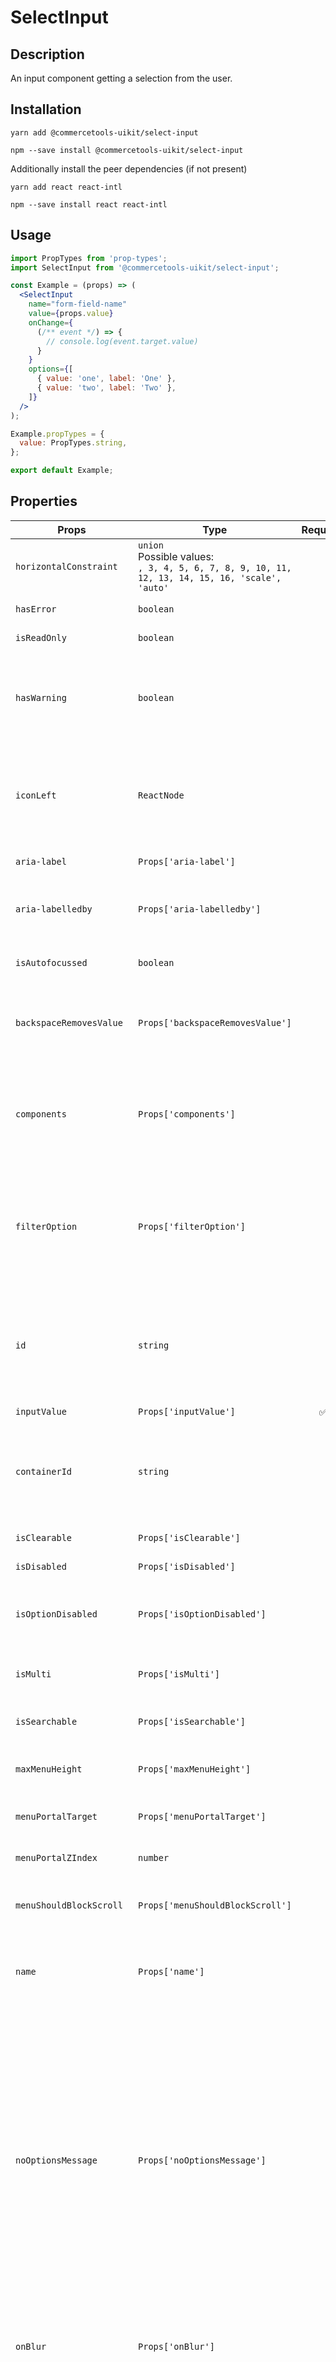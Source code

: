 <!-- THIS IS AN AUTOGENERATED FILE. DO NOT EDIT THIS FILE DIRECTLY. -->
<!-- This file is created by the `yarn generate-readme` script. -->

# SelectInput

## Description

An input component getting a selection from the user.

## Installation

```
yarn add @commercetools-uikit/select-input
```

```
npm --save install @commercetools-uikit/select-input
```

Additionally install the peer dependencies (if not present)

```
yarn add react react-intl
```

```
npm --save install react react-intl
```

## Usage

```jsx
import PropTypes from 'prop-types';
import SelectInput from '@commercetools-uikit/select-input';

const Example = (props) => (
  <SelectInput
    name="form-field-name"
    value={props.value}
    onChange={
      (/** event */) => {
        // console.log(event.target.value)
      }
    }
    options={[
      { value: 'one', label: 'One' },
      { value: 'two', label: 'Two' },
    ]}
  />
);

Example.propTypes = {
  value: PropTypes.string,
};

export default Example;
```

## Properties

| Props                    | Type                                                                                                  | Required | Default | Description                                                                                                                                                                                                                                                                                                                                                    |
| ------------------------ | ----------------------------------------------------------------------------------------------------- | :------: | ------- | -------------------------------------------------------------------------------------------------------------------------------------------------------------------------------------------------------------------------------------------------------------------------------------------------------------------------------------------------------------- |
| `horizontalConstraint`   | `union`<br/>Possible values:<br/>`, 3, 4, 5, 6, 7, 8, 9, 10, 11, 12, 13, 14, 15, 16, 'scale', 'auto'` |          |         |                                                                                                                                                                                                                                                                                                                                                                |
| `hasError`               | `boolean`                                                                                             |          |         | Indicates that input has errors                                                                                                                                                                                                                                                                                                                                |
| `isReadOnly`             | `boolean`                                                                                             |          |         | Is the select read-only                                                                                                                                                                                                                                                                                                                                        |
| `hasWarning`             | `boolean`                                                                                             |          |         | Control to indicate on the input if there are selected values that are potentially invalid                                                                                                                                                                                                                                                                     |
| `iconLeft`               | `ReactNode`                                                                                           |          |         | Icon to display on the left of the placeholder text and selected value. Has no effect when isMulti is enabled.                                                                                                                                                                                                                                                 |
| `aria-label`             | `Props['aria-label']`                                                                                 |          |         | Aria label (for assistive tech)                                                                                                                                                                                                                                                                                                                                |
| `aria-labelledby`        | `Props['aria-labelledby']`                                                                            |          |         | HTML ID of an element that should be used as the label (for assistive tech)                                                                                                                                                                                                                                                                                    |
| `isAutofocussed`         | `boolean`                                                                                             |          |         | Focus the control when it is mounted                                                                                                                                                                                                                                                                                                                           |
| `backspaceRemovesValue`  | `Props['backspaceRemovesValue']`                                                                      |          |         | Remove the currently focused option when the user presses backspace                                                                                                                                                                                                                                                                                            |
| `components`             | `Props['components']`                                                                                 |          |         | Map of components to overwrite the default ones, see what components you can override                                                                                                                                                                                                                                                                          |
| `filterOption`           | `Props['filterOption']`                                                                               |          |         | Custom method to filter whether an option should be displayed in the menu&#xA;<br />&#xA;Signature: `(option, rawInput) => boolean`                                                                                                                                                                                                                            |
| `id`                     | `string`                                                                                              |          |         | Used as HTML id property. An id is generated automatically when not provided.&#xA;This forwarded as react-select's "inputId"                                                                                                                                                                                                                                   |
| `inputValue`             | `Props['inputValue']`                                                                                 |    ✅    |         |                                                                                                                                                                                                                                                                                                                                                                |
| `containerId`            | `string`                                                                                              |          |         | The id to set on the SelectContainer component&#xA;This is forwarded as react-select's "id"                                                                                                                                                                                                                                                                    |
| `isClearable`            | `Props['isClearable']`                                                                                |          |         | Is the select value clearable                                                                                                                                                                                                                                                                                                                                  |
| `isDisabled`             | `Props['isDisabled']`                                                                                 |          |         | Is the select disabled                                                                                                                                                                                                                                                                                                                                         |
| `isOptionDisabled`       | `Props['isOptionDisabled']`                                                                           |          |         | Override the built-in logic to detect whether an option is disabled                                                                                                                                                                                                                                                                                            |
| `isMulti`                | `Props['isMulti']`                                                                                    |          |         | Support multiple selected options                                                                                                                                                                                                                                                                                                                              |
| `isSearchable`           | `Props['isSearchable']`                                                                               |          |         | Whether to enable search functionality                                                                                                                                                                                                                                                                                                                         |
| `maxMenuHeight`          | `Props['maxMenuHeight']`                                                                              |          | `220`   | Maximum height of the menu before scrolling                                                                                                                                                                                                                                                                                                                    |
| `menuPortalTarget`       | `Props['menuPortalTarget']`                                                                           |          |         | Dom element to portal the select menu to                                                                                                                                                                                                                                                                                                                       |
| `menuPortalZIndex`       | `number`                                                                                              |          | `1`     | z-index value for the menu portal                                                                                                                                                                                                                                                                                                                              |
| `menuShouldBlockScroll`  | `Props['menuShouldBlockScroll']`                                                                      |          |         | whether the menu should block scroll while open                                                                                                                                                                                                                                                                                                                |
| `name`                   | `Props['name']`                                                                                       |          |         | Name of the HTML Input (optional - without this, no input will be rendered)                                                                                                                                                                                                                                                                                    |
| `noOptionsMessage`       | `Props['noOptionsMessage']`                                                                           |          |         | Can be used to render a custom value when there are no options (either because of no search results, or all options have been used, or there were none in the first place). Gets called with { inputValue: String }.&#xA;<br />&#xA;`inputValue` will be an empty string when no search text is present.&#xA;<br />&#xA;Signature: `({ inputValue}) => string` |
| `onBlur`                 | `Props['onBlur']`                                                                                     |          |         | Handle blur events on the control&#xA;<br />&#xA;Signature: `(event) => void`                                                                                                                                                                                                                                                                                  |
| `onChange`               | `Function`<br/>[See signature.](#signature-onChange)                                                  |          |         | Called with a fake event when value changes. The event's target.name will be the name supplied in props. The event's target.value will hold the value.&#xA;<br/>&#xA;The value will be the selected option, or an array of options in case isMulti is true.&#xA;<br />&#xA;Signature: `(event) => void`                                                        |
| `onFocus`                | `Props['onFocus']`                                                                                    |          |         | Handle focus events on the control&#xA;<br />&#xA;Signature: `(event) => void`                                                                                                                                                                                                                                                                                 |
| `onInputChange`          | `Props['onInputChange']`                                                                              |          |         | Handle change events on the input&#xA;<br />&#xA;Signature: `(newValue, actionMeta) => void`                                                                                                                                                                                                                                                                   |
| `options`                | `union`<br/>Possible values:<br/>`TOption[] , TOptionObject[]`                                        |          |         | Array of options that populate the select menu                                                                                                                                                                                                                                                                                                                 |
| `showOptionGroupDivider` | `boolean`                                                                                             |          |         |                                                                                                                                                                                                                                                                                                                                                                |
| `placeholder`            | `Props['placeholder']`                                                                                |          |         | Placeholder text for the select value                                                                                                                                                                                                                                                                                                                          |
| `tabIndex`               | `Props['tabIndex']`                                                                                   |          |         | Sets the tabIndex attribute on the input                                                                                                                                                                                                                                                                                                                       |
| `tabSelectsValue`        | `boolean`                                                                                             |          |         | Select the currently focused option when the user presses tab                                                                                                                                                                                                                                                                                                  |
| `value`                  | `union`<br/>Possible values:<br/>`string[] , string`                                                  |    ✅    |         | The value of the select; reflected by the selected option                                                                                                                                                                                                                                                                                                      |

## Signatures

### Signature `onChange`

```ts
(event: TOnChangeEvent) => void
```

## `react-select` under the hood

This input is built on top of [`react-select`](https://github.com/JedWatson/react-select) v2.
It supports mostly same properties as `react-select`. Behaviour for some props was changed, and support for others was dropped.

In case you need one of the currently excluded props, feel free to open a PR adding them.

## `options`

The options support a `isDisabled` property which will render the option with a disabled style and will prevent users from selecting it.

## Static Properties

### `isTouched(touched)`

Expects to be called with an array or boolean.
Returns `true` when truthy.

## Components

It is possible to customize `SelectInput` by passing the `components` property.
`SelectInput` exports the default underlying components as static exports.

Components available as static exports are:

- `ClearIndicator`
- `Control`
- `DropdownIndicator`
- `DownChevron`
- `CrossIcon`
- `Group`
- `GroupHeading`
- `IndicatorsContainer`
- `IndicatorSeparator`
- `Input`
- `LoadingIndicator`
- `Menu`
- `MenuList`
- `MenuPortal`
- `LoadingMessage`
- `NoOptionsMessage`
- `MultiValue`
- `MultiValueContainer`
- `MultiValueLabel`
- `MultiValueRemove`
- `Option`
- `Placeholder`
- `SelectContainer`
- `SingleValue`
- `ValueContainer`

See the [official documentation](https://react-select.com/components) for more information about the props they receive.
